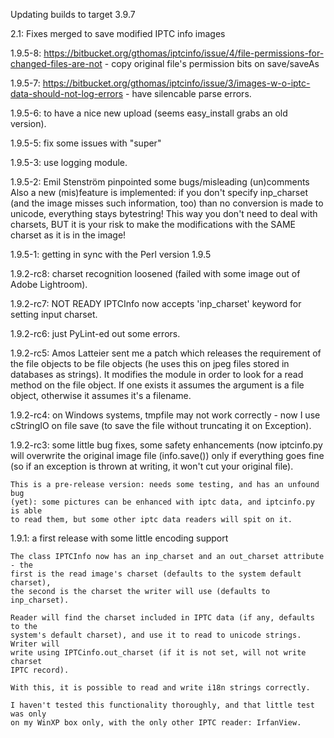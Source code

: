 Updating builds to target 3.9.7

2.1: Fixes merged to save modified IPTC info images

1.9.5-8: https://bitbucket.org/gthomas/iptcinfo/issue/4/file-permissions-for-changed-files-are-not - copy original file's permission bits on save/saveAs

1.9.5-7: https://bitbucket.org/gthomas/iptcinfo/issue/3/images-w-o-iptc-data-should-not-log-errors - have silencable parse errors.

1.9.5-6: to have a nice new upload (seems easy_install grabs an old version).

1.9.5-5: fix some issues with "super"

1.9.5-3: use logging module.

1.9.5-2: Emil Stenström pinpointed some bugs/misleading (un)comments
    Also a new (mis)feature is implemented: if you don't specify inp_charset
    (and the image misses such information, too) than no conversion is made
    to unicode, everything stays bytestring!
    This way you don't need to deal with charsets, BUT it is your risk to make
    the modifications with the SAME charset as it is in the image!

1.9.5-1: getting in sync with the Perl version 1.9.5

1.9.2-rc8:
    charset recognition loosened (failed with some image out of
    Adobe Lightroom).

1.9.2-rc7: NOT READY
    IPTCInfo now accepts 'inp_charset' keyword for setting input charset.

1.9.2-rc6: just PyLint-ed out some errors.

1.9.2-rc5: Amos Latteier sent me a patch which releases the requirement of the
    file objects to be file objects (he uses this on jpeg files stored in
    databases as strings).
        It modifies the module in order to look for a read method on the file
        object. If one exists it assumes the argument is a file object, otherwise it
        assumes it's a filename.

1.9.2-rc4: on Windows systems, tmpfile may not work correctly - now I use
    cStringIO on file save (to save the file without truncating it on Exception).

1.9.2-rc3: some little bug fixes, some safety enhancements (now iptcinfo.py
    will overwrite the original image file (info.save()) only if everything goes
    fine (so if an exception is thrown at writing, it won't cut your original
    file).

    This is a pre-release version: needs some testing, and has an unfound bug
    (yet): some pictures can be enhanced with iptc data, and iptcinfo.py is able
    to read them, but some other iptc data readers will spit on it.

1.9.1: a first release with some little encoding support

    The class IPTCInfo now has an inp_charset and an out_charset attribute - the
    first is the read image's charset (defaults to the system default charset),
    the second is the charset the writer will use (defaults to inp_charset).

    Reader will find the charset included in IPTC data (if any, defaults to the
    system's default charset), and use it to read to unicode strings. Writer will
    write using IPTCinfo.out_charset (if it is not set, will not write charset
    IPTC record).

    With this, it is possible to read and write i18n strings correctly.

    I haven't tested this functionality thoroughly, and that little test was only
    on my WinXP box only, with the only other IPTC reader: IrfanView.
